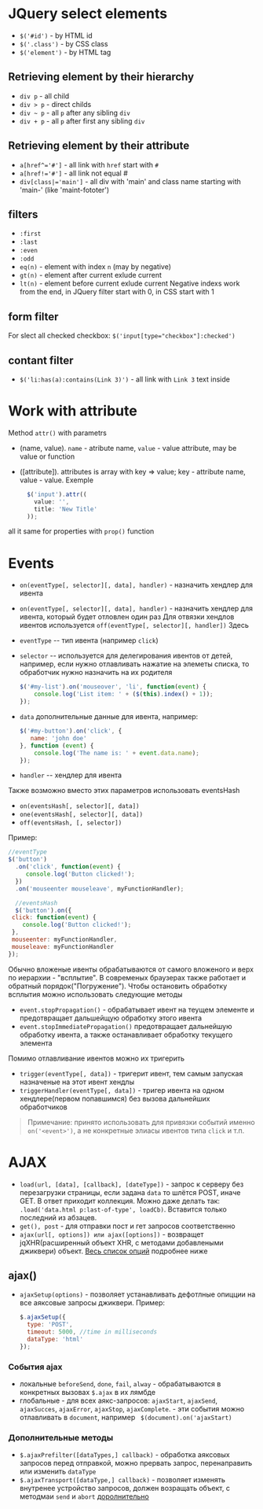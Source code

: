 # JQuery select elements

* ```$('#id')``` - by HTML id
* ```$('.class')``` - by CSS class
* ```$('element')``` - by HTML tag

## Retrieving element by their hierarchy

* ```div p``` - all child
* ```div > p``` - direct childs
* ```div ~ p``` - all ```p``` after any sibling ```div```
* ```div + p``` - all ```p``` after first any sibling ```div```

## Retrieving element by their attribute

* ```a[href^='#']``` - all link with ```href``` start with ```#```
* ```a[href!='#']``` - all link not equal #
* ```div[class|='main']``` - all div with 'main' and class name starting with 'main-' (like 'maint-fototer')

## filters

* ```:first```
* ```:last```
* ```:even```
* ```:odd```
* ```eq(n)``` - element with index ```n``` (may by negative)
* ```gt(n)``` - element after current exlude current
* ```lt(n)``` - element before current exlude current
Negative indexs work from the end, in JQuery filter start with 0, in CSS start with 1

## form filter

For slect all checked checkbox: ```$('input[type="checkbox"]:checked')```

## contant filter

* ```$('li:has(a):contains(Link 3)')``` - all link with ```Link 3``` text inside

# Work with attribute

Method ```attr()``` with parametrs

* (name, value). ```name``` - atribute name, ```value``` - value attribute, may be value or function
* ([attribute]). attributes is array with key => value; key - attribute name, value - value. Exemple

  ```javascript
	$('input').attr((
	  value: '',
	  title: 'New Title'
	));
  ```

all it same for properties with ```prop()``` function

# Events

* ```on(eventType[, selector][, data], handler)``` - назначить хендлер для ивента
* ```on(eventType[, selector][, data], handler)``` - назначить хендлер для ивента, который будет отловлен один раз
Для отвязки хендлов ивентов используется ```off(eventType[, selector][, handler])```
Здесь
* ```eventType``` -- тип ивента (например ```click```)
* ```selector``` -- используется для делегирования ивентов от детей, например, если нужно отлавливать нажатие на элеметы списка, то обработчик нужно назначить на их родителя

  ```javascript
  $('#my-list').on('mouseover', 'li', function(event) {
      console.log('List item: ' + ($(this).index() + 1));
  });
  ```
* ```data``` дополнительные данные для ивента, например:

  ```javascript
  $('#my-button').on('click', {
     name: 'john doe'
  }, function (event) {
      console.log('The name is: ' + event.data.name);
  });
  ```

* ```handler``` -- хендлер для ивента

Также возможно вместо этих параметров использовать eventsHash

* ```on(eventsHash[, selector][, data])```
* ```one(eventsHash[, selector][, data])```
* ```off(eventsHash, [, selector])```

Пример:

  ```javascript
  //eventType
  $('button')
    .on('click', function(event) {
       console.log('Button clicked!');
    })
    .on('mouseenter mouseleave', myFunctionHandler);

    //eventsHash
    $('button').on({
   click: function(event) {
      console.log('Button clicked!');
   },
   mouseenter: myFunctionHandler,
   mouseleave: myFunctionHandler
  });
  ```

Обычно вложеные ивенты обрабатываются от самого вложеного и верх по иерархии - "всплытие". В современых браузерах также работает и обратный порядок("Погружение").
Чтобы остановить обработку всплытия можно использовать следующие методы

* ```event.stopPropagation()``` - обрабатывает ивент на теущем элементе и предотвращает дальшейщую обработку этого ивента
* ```event.stopImmediatePropagation()``` предотвращает дальнейшую обработку ивента, а также останавливает обработку текущего элемента

Помимо отлавливание ивентов можно их тригерить

* ```trigger(eventType[, data])``` - тригерит ивент, тем самым запуская назначеные на этот ивент хендлы
* ```triggerHandler(eventType[, data])``` - тригер ивента на одном хендлере(первом попавшимся) без вызова дальнейших обработчиков

>Примечание: принято использовать для привязки событий именно `on('<event>')`, а не конкретные элиасы ивентов типа `click` и т.п.


# AJAX

* ```load(url, [data], [callback], [dateType])``` - запрос к серверу без перезагрузки страницы, если задана `data` то шлётся POST, иначе GET. В ответ приходит коллекция.
Можно даже делать так: `.load('data.html p:last-of-type', loadCb)`. Вставится только последний из абзацев.
* ```get(), post``` - для отправки пост и гет запросов соответственно
* ```ajax(url[, options]) или ajax([options])``` - возвращет jqXHR(расширенный объект XHR, с методами добавлеными джиквери) объект. [Весь список опций](http://api.jquery.com/jQuery.ajax/) подробнее ниже

## ajax()

* ```ajaxSetup(options)``` - позволяет устанавливать дефотлные опицции на все аяксовые запросы джиквери. Пример:

  ```javascript
  $.ajaxSetup({
    type: 'POST',
    timeout: 5000, //time in milliseconds
    dataType: 'html'
  });
  ```

### События ajax

 * локальные `beforeSend`, `done`, `fail`, `alway` - обрабатываются в конкретных вызовах `$.ajax` в их лямбде
 * глобальные - для всех аякс-запросов: `ajaxStart`, `ajaxSend`, `ajaxSucces`, `ajaxError`, `ajaxStop`, `ajaxComplete`. - эти события можно отлавливать в `document`, например ` $(document).on('ajaxStart)`

### Дополнительные методы

 * `$.ajaxPrefilter([dataTypes,] callback)` - обработка аяксовых запросов перед отправкой, можно прервать запрос, перенаправить или изменить `dataType`
 * `$.ajaxTransport([dataType,] callback)` - позволяет изменять внутренее устройство запросов, должен возращать объект, с методмаи `send` и `abort` [доролнительно](https://jquery-docs.ru/jQuery.ajaxTransport/)
 
